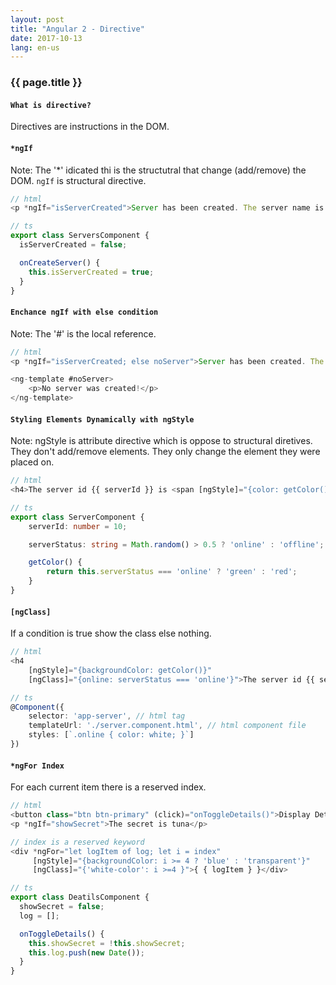 ```yaml
---
layout: post
title: "Angular 2 - Directive"
date: 2017-10-13
lang: en-us
---
```


### {{ page.title }}

#### `What is directive?`

Directives are instructions in the DOM.

#### `*ngIf`
Note: The '*' idicated thi is the structutral that change (add/remove) the DOM. `ngIf` is structural directive.

```typescript
// html
<p *ngIf="isServerCreated">Server has been created. The server name is { { serverName } }</p>

// ts
export class ServersComponent {
  isServerCreated = false;

  onCreateServer() {
    this.isServerCreated = true;
  }
}
```

#### `Enchance ngIf with else condition`
Note: The '#' is the local reference.

```typescript
// html
<p *ngIf="isServerCreated; else noServer">Server has been created. The server name is { { serverName } }</p>

<ng-template #noServer>
    <p>No server was created!</p>
</ng-template>
```

#### `Styling Elements Dynamically with ngStyle`
Note: ngStyle is attribute directive which is oppose to structural diretives. They don't add/remove elements. They only change the element they were placed on.

```typescript
// html
<h4>The server id {{ serverId }} is <span [ngStyle]="{color: getColor()}">{ { getServerStatus() } }</span></h4>

// ts
export class ServerComponent {
    serverId: number = 10;

    serverStatus: string = Math.random() > 0.5 ? 'online' : 'offline';

    getColor() {
        return this.serverStatus === 'online' ? 'green' : 'red';
    }
}
```

#### `[ngClass]`
If a condition is true show the class else nothing.

```typescript
// html
<h4 
    [ngStyle]="{backgroundColor: getColor()}"
    [ngClass]="{online: serverStatus === 'online'}">The server id {{ serverId }} is { { getServerStatus() } }</h4>

// ts
@Component({
    selector: 'app-server', // html tag
    templateUrl: './server.component.html', // html component file
    styles: [`.online { color: white; }`]
})
```

#### `*ngFor Index`
For each current item there is a reserved index. 

```typescript
// html
<button class="btn btn-primary" (click)="onToggleDetails()">Display Details</button>
<p *ngIf="showSecret">The secret is tuna</p>

// index is a reserved keyword
<div *ngFor="let logItem of log; let i = index"
     [ngStyle]="{backgroundColor: i >= 4 ? 'blue' : 'transparent'}"
     [ngClass]="{'white-color': i >=4 }">{ { logItem } }</div>

// ts
export class DeatilsComponent {
  showSecret = false;
  log = [];

  onToggleDetails() {
    this.showSecret = !this.showSecret;
    this.log.push(new Date());
  }
}
```